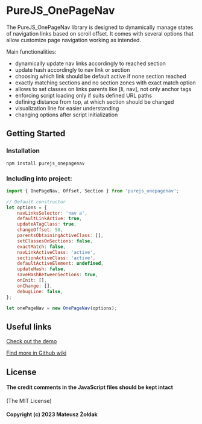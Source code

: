 # PureJS_OnePageNav

The PureJS_OnePageNav library is designed to dynamically manage states of navigation links based on scroll offset. It comes with several options that allow customize page navigation working as intended.

Main functionalities:

-   dynamically update nav links accordingly to reached section
-   update hash accordingly to nav link or section
-   choosing which link should be default active if none section reached
-   exactly matching sections and no section zones with exact match option
-   allows to set classes on links parents like [li, nav], not only anchor tags
-   enforcing script loading only if suits defined URL paths
-   defining distance from top, at which section should be changed
-   visualization line for easier understanding
-   changing options after script initialization

## Getting Started

### Installation

`npm install purejs_onepagenav`

### Including into project:

```js
import { OnePageNav, Offset, Section } from 'purejs_onepagenav';

// Default constructor
let options = {
    navLinksSelector: 'nav a',
    defaultLinkActive: true,
    updateATagClass: true,
    changeOffset: 50,
    parentsObtainingActiveClass: [],
    setClassesOnSections: false,
    exactMatch: false,
    navLinkActiveClass: 'active',
    sectionActiveClass: 'active',
    defaultActiveElement: undefined,
    updateHash: false,
    saveHashBetweenSections: true,
    onInit: [],
    onChange: [],
    debugLine: false,
};

let onePageNav = new OnePageNav(options);
```

## Useful links

[Check out the demo](https://m-zoldak.github.io/PureJS_OnePageNav/demo/)

[Find more in Github wiki](https://github.com/m-zoldak/PureJS_OnePageNav/wiki/About)

## License

#### The credit comments in the JavaScript files should be kept intact

(The MIT License)

#### Copyright (c) 2023 Mateusz Żołdak

